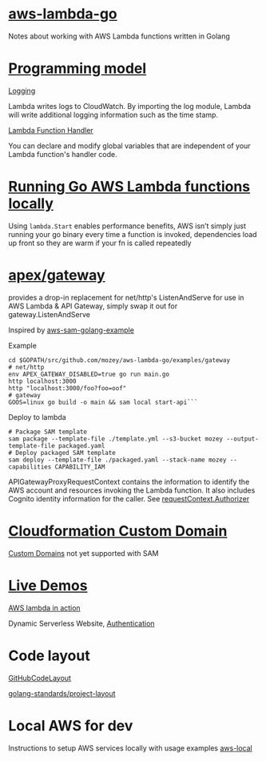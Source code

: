 # [aws-lambda-go](https://github.com/aws/aws-lambda-go)

Notes about working with AWS Lambda functions written in Golang


# [Programming model](https://docs.aws.amazon.com/lambda/latest/dg/go-programming-model.html)

[Logging](https://docs.aws.amazon.com/lambda/latest/dg/go-programming-model-logging.html)

Lambda writes logs to CloudWatch.
By importing the log module, 
Lambda will write additional logging information such as the time stamp.

[Lambda Function Handler](https://docs.aws.amazon.com/lambda/latest/dg/go-programming-model-handler-types.html#go-programming-model-handler-execution-environment-reuse)

You can declare and modify global variables 
that are independent of your Lambda function's handler code.


# [Running Go AWS Lambda functions locally](https://djhworld.github.io/post/2018/01/27/running-go-aws-lambda-functions-locally/)

Using `lambda.Start` enables performance benefits,
AWS isn’t simply just running your go binary every time a function is invoked,
dependencies load up front so they are warm if your fn is called repeatedly


# [apex/gateway](https://github.com/apex/gateway)

provides a drop-in replacement for net/http's ListenAndServe 
for use in AWS Lambda & API Gateway, 
simply swap it out for gateway.ListenAndServe

Inspired by 
[aws-sam-golang-example](https://github.com/cpliakas/aws-sam-golang-example)

Example

    cd $GOPATH/src/github.com/mozey/aws-lambda-go/examples/gateway
    # net/http
    env APEX_GATEWAY_DISABLED=true go run main.go
    http localhost:3000
    http "localhost:3000/foo?foo=oof"
    # gateway
    GOOS=linux go build -o main && sam local start-api```

Deploy to lambda

    # Package SAM template
    sam package --template-file ./template.yml --s3-bucket mozey --output-template-file packaged.yaml
    # Deploy packaged SAM template
    sam deploy --template-file ./packaged.yaml --stack-name mozey --capabilities CAPABILITY_IAM

APIGatewayProxyRequestContext contains the information to identify the 
AWS account and resources invoking the Lambda function. 
It also includes Cognito identity information for the caller. 
See [requestContext.Authorizer](https://github.com/apex/gateway/blame/cdfe71df1421609687c01dda11f13ef068784e5b/Readme.md#L31)


# [Cloudformation Custom Domain](https://docs.aws.amazon.com/AWSCloudFormation/latest/UserGuide/aws-resource-apigateway-domainname.html)

[Custom Domains](https://github.com/awslabs/serverless-application-model/issues/248)
not yet supported with SAM


# [Live Demos](https://eventdrivenapps.com/#livedemos)

[AWS lambda in action](https://www.manning.com/books/aws-lambda-in-action)

Dynamic Serverless Website, 
[Authentication](https://github.com/danilop/AWS_Lambda_in_Action/tree/master/Chapter09/SampleAuth)


# Code layout

[GitHubCodeLayout](https://github.com/golang/go/wiki/GitHubCodeLayout)

[golang-standards/project-layout](https://github.com/golang-standards/project-layout)


# Local AWS for dev

Instructions to setup AWS services locally with usage examples
[aws-local](https://github.com/mozey/aws-local)

    




